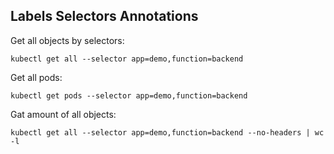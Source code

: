 ## Labels Selectors Annotations
Get all objects by selectors:
```shell
kubectl get all --selector app=demo,function=backend
```
Get all pods:
```shell
kubectl get pods --selector app=demo,function=backend
```
Gat amount of all objects:
```shell
kubectl get all --selector app=demo,function=backend --no-headers | wc -l
```

